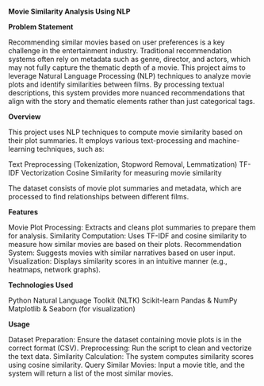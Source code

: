 **Movie Similarity Analysis Using NLP**

**Problem Statement**

Recommending similar movies based on user preferences is a key challenge in the entertainment industry. Traditional recommendation systems often rely on metadata such as genre, director, and actors, which may not fully capture the thematic depth of a movie. This project aims to leverage Natural Language Processing (NLP) techniques to analyze movie plots and identify similarities between films. By processing textual descriptions, this system provides more nuanced recommendations that align with the story and thematic elements rather than just categorical tags.

**Overview**

This project uses NLP techniques to compute movie similarity based on their plot summaries. It employs various text-processing and machine-learning techniques, such as:

Text Preprocessing (Tokenization, Stopword Removal, Lemmatization)
TF-IDF Vectorization
Cosine Similarity for measuring movie similarity

The dataset consists of movie plot summaries and metadata, which are processed to find relationships between different films.


**Features**

Movie Plot Processing: Extracts and cleans plot summaries to prepare them for analysis.
Similarity Computation: Uses TF-IDF and cosine similarity to measure how similar movies are based on their plots.
Recommendation System: Suggests movies with similar narratives based on user input.
Visualization: Displays similarity scores in an intuitive manner (e.g., heatmaps, network graphs).


**Technologies Used**

Python
Natural Language Toolkit (NLTK)
Scikit-learn
Pandas & NumPy
Matplotlib & Seaborn (for visualization)


**Usage**

Dataset Preparation: Ensure the dataset containing movie plots is in the correct format (CSV).
Preprocessing: Run the script to clean and vectorize the text data.
Similarity Calculation: The system computes similarity scores using cosine similarity.
Query Similar Movies: Input a movie title, and the system will return a list of the most similar movies.


